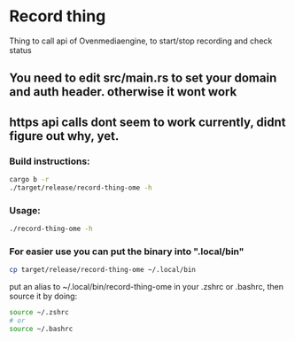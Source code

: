 # Record thing

Thing to call api of Ovenmediaengine, to start/stop recording and check status

## You need to edit src/main.rs to set your domain and auth header. otherwise it wont work
## https api calls dont seem to work currently, didnt figure out why, yet.

### Build instructions:
```bash
cargo b -r
./target/release/record-thing-ome -h
```

### Usage:
```bash
./record-thing-ome -h
```

### For easier use you can put the binary into ".local/bin"
```bash
cp target/release/record-thing-ome ~/.local/bin
```

put an alias to ~/.local/bin/record-thing-ome in your .zshrc or .bashrc, then source it by doing:
```bash
source ~/.zshrc 
# or 
source ~/.bashrc
```
